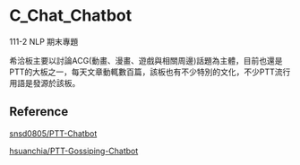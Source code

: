 # C_Chat_Chatbot
111-2 NLP 期末專題

希洽板主要以討論ACG(動畫、漫畫、遊戲與相關周邊)話題為主體，目前也還是PTT的大板之一，每天文章動輒數百篇，該板也有不少特別的文化，不少PTT流行用語是發源於該板。

## Reference

[snsd0805/PTT-Chatbot](https://github.com/snsd0805/PTT-Chatbot/tree/master)

[hsuanchia/PTT-Gossiping-Chatbot](https://github.com/hsuanchia/PTT-Gossiping-Chatbot)
